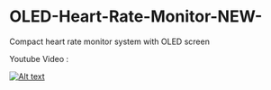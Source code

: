# OLED-Heart-Rate-Monitor-NEW-
Compact heart rate monitor system with OLED screen

Youtube Video :

[![Alt text](https://user-images.githubusercontent.com/24646925/30785534-9f11d22c-a170-11e7-9289-ab51c383e10e.jpg)](https://youtu.be/BUEg0Lp9hGA)
